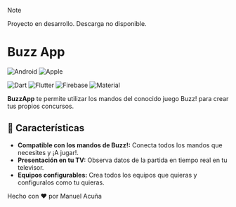 >[!NOTE]
>Proyecto en desarrollo. Descarga no disponible.

# Buzz App

![Android](https://img.shields.io/badge/-Android-333333?style=flat&logo=android) ![Apple](https://img.shields.io/badge/-IOS-333333?style=flat&logo=apple)

![Dart](https://img.shields.io/badge/-Dart-0175C2?style=flat&logo=dart) ![Flutter](https://img.shields.io/badge/-Flutter-02569B?style=flat&logo=flutter) ![Firebase](https://img.shields.io/badge/-Firebase-DD2C00?style=flat&logo=firebase) ![Material](https://img.shields.io/badge/-Material_3-02569B?style=flat&logo=MaterialDesign)

**BuzzApp** te permite utilizar los mandos del conocido juego Buzz! para crear tus propios concursos.

## 🌟 Características

- **Compatible con los mandos de Buzz!:** Conecta todos los mandos que necesites y ¡A jugar!.
- **Presentación en tu TV:** Observa datos de la partida en tiempo real en tu televisor.
- **Equipos configurables:** Crea todos los equipos que quieras y configuralos como tu quieras.

Hecho con ❤️ por Manuel Acuña
